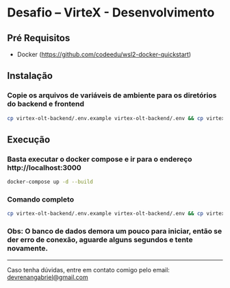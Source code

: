 # Desafio – VirteX - Desenvolvimento

## Pré Requisitos

- Docker (https://github.com/codeedu/wsl2-docker-quickstart)

## Instalação

### Copie os arquivos de variáveis de ambiente para os diretórios do backend e frontend

```bash
cp virtex-olt-backend/.env.example virtex-olt-backend/.env && cp virtex-olt-frontend/.env.example virtex-olt-frontend/.env
```

## Execução

### Basta executar o docker compose e ir para o endereço http://localhost:3000

```bash
docker-compose up -d --build
```

### Comando completo

```bash
cp virtex-olt-backend/.env.example virtex-olt-backend/.env && cp virtex-olt-frontend/.env.example virtex-olt-frontend/.env && docker compose up -d --build
```

### Obs: O banco de dados demora um pouco para iniciar, então se der erro de conexão, aguarde alguns segundos e tente novamente.

---

Caso tenha dúvidas, entre em contato comigo pelo email: devrenangabriel@gmail.com
